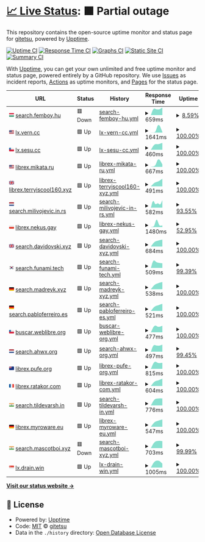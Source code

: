 # [📈 Live Status](https://gitetsu.github.io/librex-instances-upptime): <!--live status--> **🟧 Partial outage**

This repository contains the open-source uptime monitor and status page for [gitetsu](https://gitetsu.github.io/librex-instances-upptime), powered by [Upptime](https://github.com/upptime/upptime).

[![Uptime CI](https://github.com/gitetsu/librex-instances-upptime/workflows/Uptime%20CI/badge.svg)](https://github.com/gitetsu/librex-instances-upptime/actions?query=workflow%3A%22Uptime+CI%22)
[![Response Time CI](https://github.com/gitetsu/librex-instances-upptime/workflows/Response%20Time%20CI/badge.svg)](https://github.com/gitetsu/librex-instances-upptime/actions?query=workflow%3A%22Response+Time+CI%22)
[![Graphs CI](https://github.com/gitetsu/librex-instances-upptime/workflows/Graphs%20CI/badge.svg)](https://github.com/gitetsu/librex-instances-upptime/actions?query=workflow%3A%22Graphs+CI%22)
[![Static Site CI](https://github.com/gitetsu/librex-instances-upptime/workflows/Static%20Site%20CI/badge.svg)](https://github.com/gitetsu/librex-instances-upptime/actions?query=workflow%3A%22Static+Site+CI%22)
[![Summary CI](https://github.com/gitetsu/librex-instances-upptime/workflows/Summary%20CI/badge.svg)](https://github.com/gitetsu/librex-instances-upptime/actions?query=workflow%3A%22Summary+CI%22)

With [Upptime](https://upptime.js.org), you can get your own unlimited and free uptime monitor and status page, powered entirely by a GitHub repository. We use [Issues](https://github.com/gitetsu/librex-instances-upptime/issues) as incident reports, [Actions](https://github.com/gitetsu/librex-instances-upptime/actions) as uptime monitors, and [Pages](https://gitetsu.github.io/librex-instances-upptime) for the status page.

<!--start: status pages-->
<!-- This summary is generated by Upptime (https://github.com/upptime/upptime) -->
<!-- Do not edit this manually, your changes will be overwritten -->
<!-- prettier-ignore -->
| URL | Status | History | Response Time | Uptime |
| --- | ------ | ------- | ------------- | ------ |
| <img alt="" src="https://raw.githubusercontent.com/kreativekorp/vexillo/master/artwork/vexillo/pvb160/hu.png" height="13"> [search.femboy.hu](https://search.femboy.hu/) | 🟥 Down | [search-femboy-hu.yml](https://github.com/gitetsu/librex-instances-upptime/commits/HEAD/history/search-femboy-hu.yml) | <details><summary><img alt="Response time graph" src="./graphs/search-femboy-hu/response-time-week.png" height="20"> 659ms</summary><br><a href="https://gitetsu.github.io/librex-instances-upptime/history/search-femboy-hu"><img alt="Response time 659" src="https://img.shields.io/endpoint?url=https%3A%2F%2Fraw.githubusercontent.com%2Fgitetsu%2Flibrex-instances-upptime%2FHEAD%2Fapi%2Fsearch-femboy-hu%2Fresponse-time.json"></a><br><a href="https://gitetsu.github.io/librex-instances-upptime/history/search-femboy-hu"><img alt="24-hour response time 784" src="https://img.shields.io/endpoint?url=https%3A%2F%2Fraw.githubusercontent.com%2Fgitetsu%2Flibrex-instances-upptime%2FHEAD%2Fapi%2Fsearch-femboy-hu%2Fresponse-time-day.json"></a><br><a href="https://gitetsu.github.io/librex-instances-upptime/history/search-femboy-hu"><img alt="7-day response time 659" src="https://img.shields.io/endpoint?url=https%3A%2F%2Fraw.githubusercontent.com%2Fgitetsu%2Flibrex-instances-upptime%2FHEAD%2Fapi%2Fsearch-femboy-hu%2Fresponse-time-week.json"></a><br><a href="https://gitetsu.github.io/librex-instances-upptime/history/search-femboy-hu"><img alt="30-day response time 659" src="https://img.shields.io/endpoint?url=https%3A%2F%2Fraw.githubusercontent.com%2Fgitetsu%2Flibrex-instances-upptime%2FHEAD%2Fapi%2Fsearch-femboy-hu%2Fresponse-time-month.json"></a><br><a href="https://gitetsu.github.io/librex-instances-upptime/history/search-femboy-hu"><img alt="1-year response time 659" src="https://img.shields.io/endpoint?url=https%3A%2F%2Fraw.githubusercontent.com%2Fgitetsu%2Flibrex-instances-upptime%2FHEAD%2Fapi%2Fsearch-femboy-hu%2Fresponse-time-year.json"></a></details> | <details><summary><a href="https://gitetsu.github.io/librex-instances-upptime/history/search-femboy-hu">8.59%</a></summary><a href="https://gitetsu.github.io/librex-instances-upptime/history/search-femboy-hu"><img alt="All-time uptime 8.59%" src="https://img.shields.io/endpoint?url=https%3A%2F%2Fraw.githubusercontent.com%2Fgitetsu%2Flibrex-instances-upptime%2FHEAD%2Fapi%2Fsearch-femboy-hu%2Fuptime.json"></a><br><a href="https://gitetsu.github.io/librex-instances-upptime/history/search-femboy-hu"><img alt="24-hour uptime 0.00%" src="https://img.shields.io/endpoint?url=https%3A%2F%2Fraw.githubusercontent.com%2Fgitetsu%2Flibrex-instances-upptime%2FHEAD%2Fapi%2Fsearch-femboy-hu%2Fuptime-day.json"></a><br><a href="https://gitetsu.github.io/librex-instances-upptime/history/search-femboy-hu"><img alt="7-day uptime 8.59%" src="https://img.shields.io/endpoint?url=https%3A%2F%2Fraw.githubusercontent.com%2Fgitetsu%2Flibrex-instances-upptime%2FHEAD%2Fapi%2Fsearch-femboy-hu%2Fuptime-week.json"></a><br><a href="https://gitetsu.github.io/librex-instances-upptime/history/search-femboy-hu"><img alt="30-day uptime 8.59%" src="https://img.shields.io/endpoint?url=https%3A%2F%2Fraw.githubusercontent.com%2Fgitetsu%2Flibrex-instances-upptime%2FHEAD%2Fapi%2Fsearch-femboy-hu%2Fuptime-month.json"></a><br><a href="https://gitetsu.github.io/librex-instances-upptime/history/search-femboy-hu"><img alt="1-year uptime 8.59%" src="https://img.shields.io/endpoint?url=https%3A%2F%2Fraw.githubusercontent.com%2Fgitetsu%2Flibrex-instances-upptime%2FHEAD%2Fapi%2Fsearch-femboy-hu%2Fuptime-year.json"></a></details>
| <img alt="" src="https://raw.githubusercontent.com/kreativekorp/vexillo/master/artwork/vexillo/pvb160/us.png" height="13"> [lx.vern.cc](https://lx.vern.cc/) | 🟩 Up | [lx-vern-cc.yml](https://github.com/gitetsu/librex-instances-upptime/commits/HEAD/history/lx-vern-cc.yml) | <details><summary><img alt="Response time graph" src="./graphs/lx-vern-cc/response-time-week.png" height="20"> 1641ms</summary><br><a href="https://gitetsu.github.io/librex-instances-upptime/history/lx-vern-cc"><img alt="Response time 1641" src="https://img.shields.io/endpoint?url=https%3A%2F%2Fraw.githubusercontent.com%2Fgitetsu%2Flibrex-instances-upptime%2FHEAD%2Fapi%2Flx-vern-cc%2Fresponse-time.json"></a><br><a href="https://gitetsu.github.io/librex-instances-upptime/history/lx-vern-cc"><img alt="24-hour response time 380" src="https://img.shields.io/endpoint?url=https%3A%2F%2Fraw.githubusercontent.com%2Fgitetsu%2Flibrex-instances-upptime%2FHEAD%2Fapi%2Flx-vern-cc%2Fresponse-time-day.json"></a><br><a href="https://gitetsu.github.io/librex-instances-upptime/history/lx-vern-cc"><img alt="7-day response time 1641" src="https://img.shields.io/endpoint?url=https%3A%2F%2Fraw.githubusercontent.com%2Fgitetsu%2Flibrex-instances-upptime%2FHEAD%2Fapi%2Flx-vern-cc%2Fresponse-time-week.json"></a><br><a href="https://gitetsu.github.io/librex-instances-upptime/history/lx-vern-cc"><img alt="30-day response time 1641" src="https://img.shields.io/endpoint?url=https%3A%2F%2Fraw.githubusercontent.com%2Fgitetsu%2Flibrex-instances-upptime%2FHEAD%2Fapi%2Flx-vern-cc%2Fresponse-time-month.json"></a><br><a href="https://gitetsu.github.io/librex-instances-upptime/history/lx-vern-cc"><img alt="1-year response time 1641" src="https://img.shields.io/endpoint?url=https%3A%2F%2Fraw.githubusercontent.com%2Fgitetsu%2Flibrex-instances-upptime%2FHEAD%2Fapi%2Flx-vern-cc%2Fresponse-time-year.json"></a></details> | <details><summary><a href="https://gitetsu.github.io/librex-instances-upptime/history/lx-vern-cc">100.00%</a></summary><a href="https://gitetsu.github.io/librex-instances-upptime/history/lx-vern-cc"><img alt="All-time uptime 100.00%" src="https://img.shields.io/endpoint?url=https%3A%2F%2Fraw.githubusercontent.com%2Fgitetsu%2Flibrex-instances-upptime%2FHEAD%2Fapi%2Flx-vern-cc%2Fuptime.json"></a><br><a href="https://gitetsu.github.io/librex-instances-upptime/history/lx-vern-cc"><img alt="24-hour uptime 100.00%" src="https://img.shields.io/endpoint?url=https%3A%2F%2Fraw.githubusercontent.com%2Fgitetsu%2Flibrex-instances-upptime%2FHEAD%2Fapi%2Flx-vern-cc%2Fuptime-day.json"></a><br><a href="https://gitetsu.github.io/librex-instances-upptime/history/lx-vern-cc"><img alt="7-day uptime 100.00%" src="https://img.shields.io/endpoint?url=https%3A%2F%2Fraw.githubusercontent.com%2Fgitetsu%2Flibrex-instances-upptime%2FHEAD%2Fapi%2Flx-vern-cc%2Fuptime-week.json"></a><br><a href="https://gitetsu.github.io/librex-instances-upptime/history/lx-vern-cc"><img alt="30-day uptime 100.00%" src="https://img.shields.io/endpoint?url=https%3A%2F%2Fraw.githubusercontent.com%2Fgitetsu%2Flibrex-instances-upptime%2FHEAD%2Fapi%2Flx-vern-cc%2Fuptime-month.json"></a><br><a href="https://gitetsu.github.io/librex-instances-upptime/history/lx-vern-cc"><img alt="1-year uptime 100.00%" src="https://img.shields.io/endpoint?url=https%3A%2F%2Fraw.githubusercontent.com%2Fgitetsu%2Flibrex-instances-upptime%2FHEAD%2Fapi%2Flx-vern-cc%2Fuptime-year.json"></a></details>
| <img alt="" src="https://raw.githubusercontent.com/kreativekorp/vexillo/master/artwork/vexillo/pvb160/cl.png" height="13"> [lx.sesu.cc](https://lx.sesu.cc/) | 🟩 Up | [lx-sesu-cc.yml](https://github.com/gitetsu/librex-instances-upptime/commits/HEAD/history/lx-sesu-cc.yml) | <details><summary><img alt="Response time graph" src="./graphs/lx-sesu-cc/response-time-week.png" height="20"> 460ms</summary><br><a href="https://gitetsu.github.io/librex-instances-upptime/history/lx-sesu-cc"><img alt="Response time 460" src="https://img.shields.io/endpoint?url=https%3A%2F%2Fraw.githubusercontent.com%2Fgitetsu%2Flibrex-instances-upptime%2FHEAD%2Fapi%2Flx-sesu-cc%2Fresponse-time.json"></a><br><a href="https://gitetsu.github.io/librex-instances-upptime/history/lx-sesu-cc"><img alt="24-hour response time 533" src="https://img.shields.io/endpoint?url=https%3A%2F%2Fraw.githubusercontent.com%2Fgitetsu%2Flibrex-instances-upptime%2FHEAD%2Fapi%2Flx-sesu-cc%2Fresponse-time-day.json"></a><br><a href="https://gitetsu.github.io/librex-instances-upptime/history/lx-sesu-cc"><img alt="7-day response time 460" src="https://img.shields.io/endpoint?url=https%3A%2F%2Fraw.githubusercontent.com%2Fgitetsu%2Flibrex-instances-upptime%2FHEAD%2Fapi%2Flx-sesu-cc%2Fresponse-time-week.json"></a><br><a href="https://gitetsu.github.io/librex-instances-upptime/history/lx-sesu-cc"><img alt="30-day response time 460" src="https://img.shields.io/endpoint?url=https%3A%2F%2Fraw.githubusercontent.com%2Fgitetsu%2Flibrex-instances-upptime%2FHEAD%2Fapi%2Flx-sesu-cc%2Fresponse-time-month.json"></a><br><a href="https://gitetsu.github.io/librex-instances-upptime/history/lx-sesu-cc"><img alt="1-year response time 460" src="https://img.shields.io/endpoint?url=https%3A%2F%2Fraw.githubusercontent.com%2Fgitetsu%2Flibrex-instances-upptime%2FHEAD%2Fapi%2Flx-sesu-cc%2Fresponse-time-year.json"></a></details> | <details><summary><a href="https://gitetsu.github.io/librex-instances-upptime/history/lx-sesu-cc">100.00%</a></summary><a href="https://gitetsu.github.io/librex-instances-upptime/history/lx-sesu-cc"><img alt="All-time uptime 100.00%" src="https://img.shields.io/endpoint?url=https%3A%2F%2Fraw.githubusercontent.com%2Fgitetsu%2Flibrex-instances-upptime%2FHEAD%2Fapi%2Flx-sesu-cc%2Fuptime.json"></a><br><a href="https://gitetsu.github.io/librex-instances-upptime/history/lx-sesu-cc"><img alt="24-hour uptime 100.00%" src="https://img.shields.io/endpoint?url=https%3A%2F%2Fraw.githubusercontent.com%2Fgitetsu%2Flibrex-instances-upptime%2FHEAD%2Fapi%2Flx-sesu-cc%2Fuptime-day.json"></a><br><a href="https://gitetsu.github.io/librex-instances-upptime/history/lx-sesu-cc"><img alt="7-day uptime 100.00%" src="https://img.shields.io/endpoint?url=https%3A%2F%2Fraw.githubusercontent.com%2Fgitetsu%2Flibrex-instances-upptime%2FHEAD%2Fapi%2Flx-sesu-cc%2Fuptime-week.json"></a><br><a href="https://gitetsu.github.io/librex-instances-upptime/history/lx-sesu-cc"><img alt="30-day uptime 100.00%" src="https://img.shields.io/endpoint?url=https%3A%2F%2Fraw.githubusercontent.com%2Fgitetsu%2Flibrex-instances-upptime%2FHEAD%2Fapi%2Flx-sesu-cc%2Fuptime-month.json"></a><br><a href="https://gitetsu.github.io/librex-instances-upptime/history/lx-sesu-cc"><img alt="1-year uptime 100.00%" src="https://img.shields.io/endpoint?url=https%3A%2F%2Fraw.githubusercontent.com%2Fgitetsu%2Flibrex-instances-upptime%2FHEAD%2Fapi%2Flx-sesu-cc%2Fuptime-year.json"></a></details>
| <img alt="" src="https://raw.githubusercontent.com/kreativekorp/vexillo/master/artwork/vexillo/pvb160/us.png" height="13"> [librex.mikata.ru](https://librex.mikata.ru/) | 🟩 Up | [librex-mikata-ru.yml](https://github.com/gitetsu/librex-instances-upptime/commits/HEAD/history/librex-mikata-ru.yml) | <details><summary><img alt="Response time graph" src="./graphs/librex-mikata-ru/response-time-week.png" height="20"> 667ms</summary><br><a href="https://gitetsu.github.io/librex-instances-upptime/history/librex-mikata-ru"><img alt="Response time 667" src="https://img.shields.io/endpoint?url=https%3A%2F%2Fraw.githubusercontent.com%2Fgitetsu%2Flibrex-instances-upptime%2FHEAD%2Fapi%2Flibrex-mikata-ru%2Fresponse-time.json"></a><br><a href="https://gitetsu.github.io/librex-instances-upptime/history/librex-mikata-ru"><img alt="24-hour response time 456" src="https://img.shields.io/endpoint?url=https%3A%2F%2Fraw.githubusercontent.com%2Fgitetsu%2Flibrex-instances-upptime%2FHEAD%2Fapi%2Flibrex-mikata-ru%2Fresponse-time-day.json"></a><br><a href="https://gitetsu.github.io/librex-instances-upptime/history/librex-mikata-ru"><img alt="7-day response time 667" src="https://img.shields.io/endpoint?url=https%3A%2F%2Fraw.githubusercontent.com%2Fgitetsu%2Flibrex-instances-upptime%2FHEAD%2Fapi%2Flibrex-mikata-ru%2Fresponse-time-week.json"></a><br><a href="https://gitetsu.github.io/librex-instances-upptime/history/librex-mikata-ru"><img alt="30-day response time 667" src="https://img.shields.io/endpoint?url=https%3A%2F%2Fraw.githubusercontent.com%2Fgitetsu%2Flibrex-instances-upptime%2FHEAD%2Fapi%2Flibrex-mikata-ru%2Fresponse-time-month.json"></a><br><a href="https://gitetsu.github.io/librex-instances-upptime/history/librex-mikata-ru"><img alt="1-year response time 667" src="https://img.shields.io/endpoint?url=https%3A%2F%2Fraw.githubusercontent.com%2Fgitetsu%2Flibrex-instances-upptime%2FHEAD%2Fapi%2Flibrex-mikata-ru%2Fresponse-time-year.json"></a></details> | <details><summary><a href="https://gitetsu.github.io/librex-instances-upptime/history/librex-mikata-ru">100.00%</a></summary><a href="https://gitetsu.github.io/librex-instances-upptime/history/librex-mikata-ru"><img alt="All-time uptime 100.00%" src="https://img.shields.io/endpoint?url=https%3A%2F%2Fraw.githubusercontent.com%2Fgitetsu%2Flibrex-instances-upptime%2FHEAD%2Fapi%2Flibrex-mikata-ru%2Fuptime.json"></a><br><a href="https://gitetsu.github.io/librex-instances-upptime/history/librex-mikata-ru"><img alt="24-hour uptime 100.00%" src="https://img.shields.io/endpoint?url=https%3A%2F%2Fraw.githubusercontent.com%2Fgitetsu%2Flibrex-instances-upptime%2FHEAD%2Fapi%2Flibrex-mikata-ru%2Fuptime-day.json"></a><br><a href="https://gitetsu.github.io/librex-instances-upptime/history/librex-mikata-ru"><img alt="7-day uptime 100.00%" src="https://img.shields.io/endpoint?url=https%3A%2F%2Fraw.githubusercontent.com%2Fgitetsu%2Flibrex-instances-upptime%2FHEAD%2Fapi%2Flibrex-mikata-ru%2Fuptime-week.json"></a><br><a href="https://gitetsu.github.io/librex-instances-upptime/history/librex-mikata-ru"><img alt="30-day uptime 100.00%" src="https://img.shields.io/endpoint?url=https%3A%2F%2Fraw.githubusercontent.com%2Fgitetsu%2Flibrex-instances-upptime%2FHEAD%2Fapi%2Flibrex-mikata-ru%2Fuptime-month.json"></a><br><a href="https://gitetsu.github.io/librex-instances-upptime/history/librex-mikata-ru"><img alt="1-year uptime 100.00%" src="https://img.shields.io/endpoint?url=https%3A%2F%2Fraw.githubusercontent.com%2Fgitetsu%2Flibrex-instances-upptime%2FHEAD%2Fapi%2Flibrex-mikata-ru%2Fuptime-year.json"></a></details>
| <img alt="" src="https://raw.githubusercontent.com/kreativekorp/vexillo/master/artwork/vexillo/pvb160/uk.png" height="13"> [librex.terryiscool160.xyz](https://librex.terryiscool160.xyz/) | 🟩 Up | [librex-terryiscool160-xyz.yml](https://github.com/gitetsu/librex-instances-upptime/commits/HEAD/history/librex-terryiscool160-xyz.yml) | <details><summary><img alt="Response time graph" src="./graphs/librex-terryiscool160-xyz/response-time-week.png" height="20"> 491ms</summary><br><a href="https://gitetsu.github.io/librex-instances-upptime/history/librex-terryiscool160-xyz"><img alt="Response time 491" src="https://img.shields.io/endpoint?url=https%3A%2F%2Fraw.githubusercontent.com%2Fgitetsu%2Flibrex-instances-upptime%2FHEAD%2Fapi%2Flibrex-terryiscool160-xyz%2Fresponse-time.json"></a><br><a href="https://gitetsu.github.io/librex-instances-upptime/history/librex-terryiscool160-xyz"><img alt="24-hour response time 692" src="https://img.shields.io/endpoint?url=https%3A%2F%2Fraw.githubusercontent.com%2Fgitetsu%2Flibrex-instances-upptime%2FHEAD%2Fapi%2Flibrex-terryiscool160-xyz%2Fresponse-time-day.json"></a><br><a href="https://gitetsu.github.io/librex-instances-upptime/history/librex-terryiscool160-xyz"><img alt="7-day response time 491" src="https://img.shields.io/endpoint?url=https%3A%2F%2Fraw.githubusercontent.com%2Fgitetsu%2Flibrex-instances-upptime%2FHEAD%2Fapi%2Flibrex-terryiscool160-xyz%2Fresponse-time-week.json"></a><br><a href="https://gitetsu.github.io/librex-instances-upptime/history/librex-terryiscool160-xyz"><img alt="30-day response time 491" src="https://img.shields.io/endpoint?url=https%3A%2F%2Fraw.githubusercontent.com%2Fgitetsu%2Flibrex-instances-upptime%2FHEAD%2Fapi%2Flibrex-terryiscool160-xyz%2Fresponse-time-month.json"></a><br><a href="https://gitetsu.github.io/librex-instances-upptime/history/librex-terryiscool160-xyz"><img alt="1-year response time 491" src="https://img.shields.io/endpoint?url=https%3A%2F%2Fraw.githubusercontent.com%2Fgitetsu%2Flibrex-instances-upptime%2FHEAD%2Fapi%2Flibrex-terryiscool160-xyz%2Fresponse-time-year.json"></a></details> | <details><summary><a href="https://gitetsu.github.io/librex-instances-upptime/history/librex-terryiscool160-xyz">100.00%</a></summary><a href="https://gitetsu.github.io/librex-instances-upptime/history/librex-terryiscool160-xyz"><img alt="All-time uptime 100.00%" src="https://img.shields.io/endpoint?url=https%3A%2F%2Fraw.githubusercontent.com%2Fgitetsu%2Flibrex-instances-upptime%2FHEAD%2Fapi%2Flibrex-terryiscool160-xyz%2Fuptime.json"></a><br><a href="https://gitetsu.github.io/librex-instances-upptime/history/librex-terryiscool160-xyz"><img alt="24-hour uptime 100.00%" src="https://img.shields.io/endpoint?url=https%3A%2F%2Fraw.githubusercontent.com%2Fgitetsu%2Flibrex-instances-upptime%2FHEAD%2Fapi%2Flibrex-terryiscool160-xyz%2Fuptime-day.json"></a><br><a href="https://gitetsu.github.io/librex-instances-upptime/history/librex-terryiscool160-xyz"><img alt="7-day uptime 100.00%" src="https://img.shields.io/endpoint?url=https%3A%2F%2Fraw.githubusercontent.com%2Fgitetsu%2Flibrex-instances-upptime%2FHEAD%2Fapi%2Flibrex-terryiscool160-xyz%2Fuptime-week.json"></a><br><a href="https://gitetsu.github.io/librex-instances-upptime/history/librex-terryiscool160-xyz"><img alt="30-day uptime 100.00%" src="https://img.shields.io/endpoint?url=https%3A%2F%2Fraw.githubusercontent.com%2Fgitetsu%2Flibrex-instances-upptime%2FHEAD%2Fapi%2Flibrex-terryiscool160-xyz%2Fuptime-month.json"></a><br><a href="https://gitetsu.github.io/librex-instances-upptime/history/librex-terryiscool160-xyz"><img alt="1-year uptime 100.00%" src="https://img.shields.io/endpoint?url=https%3A%2F%2Fraw.githubusercontent.com%2Fgitetsu%2Flibrex-instances-upptime%2FHEAD%2Fapi%2Flibrex-terryiscool160-xyz%2Fuptime-year.json"></a></details>
| <img alt="" src="https://raw.githubusercontent.com/kreativekorp/vexillo/master/artwork/vexillo/pvb160/nl.png" height="13"> [search.milivojevic.in.rs](https://search.milivojevic.in.rs/) | 🟩 Up | [search-milivojevic-in-rs.yml](https://github.com/gitetsu/librex-instances-upptime/commits/HEAD/history/search-milivojevic-in-rs.yml) | <details><summary><img alt="Response time graph" src="./graphs/search-milivojevic-in-rs/response-time-week.png" height="20"> 582ms</summary><br><a href="https://gitetsu.github.io/librex-instances-upptime/history/search-milivojevic-in-rs"><img alt="Response time 582" src="https://img.shields.io/endpoint?url=https%3A%2F%2Fraw.githubusercontent.com%2Fgitetsu%2Flibrex-instances-upptime%2FHEAD%2Fapi%2Fsearch-milivojevic-in-rs%2Fresponse-time.json"></a><br><a href="https://gitetsu.github.io/librex-instances-upptime/history/search-milivojevic-in-rs"><img alt="24-hour response time 578" src="https://img.shields.io/endpoint?url=https%3A%2F%2Fraw.githubusercontent.com%2Fgitetsu%2Flibrex-instances-upptime%2FHEAD%2Fapi%2Fsearch-milivojevic-in-rs%2Fresponse-time-day.json"></a><br><a href="https://gitetsu.github.io/librex-instances-upptime/history/search-milivojevic-in-rs"><img alt="7-day response time 582" src="https://img.shields.io/endpoint?url=https%3A%2F%2Fraw.githubusercontent.com%2Fgitetsu%2Flibrex-instances-upptime%2FHEAD%2Fapi%2Fsearch-milivojevic-in-rs%2Fresponse-time-week.json"></a><br><a href="https://gitetsu.github.io/librex-instances-upptime/history/search-milivojevic-in-rs"><img alt="30-day response time 582" src="https://img.shields.io/endpoint?url=https%3A%2F%2Fraw.githubusercontent.com%2Fgitetsu%2Flibrex-instances-upptime%2FHEAD%2Fapi%2Fsearch-milivojevic-in-rs%2Fresponse-time-month.json"></a><br><a href="https://gitetsu.github.io/librex-instances-upptime/history/search-milivojevic-in-rs"><img alt="1-year response time 582" src="https://img.shields.io/endpoint?url=https%3A%2F%2Fraw.githubusercontent.com%2Fgitetsu%2Flibrex-instances-upptime%2FHEAD%2Fapi%2Fsearch-milivojevic-in-rs%2Fresponse-time-year.json"></a></details> | <details><summary><a href="https://gitetsu.github.io/librex-instances-upptime/history/search-milivojevic-in-rs">93.55%</a></summary><a href="https://gitetsu.github.io/librex-instances-upptime/history/search-milivojevic-in-rs"><img alt="All-time uptime 93.55%" src="https://img.shields.io/endpoint?url=https%3A%2F%2Fraw.githubusercontent.com%2Fgitetsu%2Flibrex-instances-upptime%2FHEAD%2Fapi%2Fsearch-milivojevic-in-rs%2Fuptime.json"></a><br><a href="https://gitetsu.github.io/librex-instances-upptime/history/search-milivojevic-in-rs"><img alt="24-hour uptime 86.84%" src="https://img.shields.io/endpoint?url=https%3A%2F%2Fraw.githubusercontent.com%2Fgitetsu%2Flibrex-instances-upptime%2FHEAD%2Fapi%2Fsearch-milivojevic-in-rs%2Fuptime-day.json"></a><br><a href="https://gitetsu.github.io/librex-instances-upptime/history/search-milivojevic-in-rs"><img alt="7-day uptime 93.55%" src="https://img.shields.io/endpoint?url=https%3A%2F%2Fraw.githubusercontent.com%2Fgitetsu%2Flibrex-instances-upptime%2FHEAD%2Fapi%2Fsearch-milivojevic-in-rs%2Fuptime-week.json"></a><br><a href="https://gitetsu.github.io/librex-instances-upptime/history/search-milivojevic-in-rs"><img alt="30-day uptime 93.55%" src="https://img.shields.io/endpoint?url=https%3A%2F%2Fraw.githubusercontent.com%2Fgitetsu%2Flibrex-instances-upptime%2FHEAD%2Fapi%2Fsearch-milivojevic-in-rs%2Fuptime-month.json"></a><br><a href="https://gitetsu.github.io/librex-instances-upptime/history/search-milivojevic-in-rs"><img alt="1-year uptime 93.55%" src="https://img.shields.io/endpoint?url=https%3A%2F%2Fraw.githubusercontent.com%2Fgitetsu%2Flibrex-instances-upptime%2FHEAD%2Fapi%2Fsearch-milivojevic-in-rs%2Fuptime-year.json"></a></details>
| <img alt="" src="https://raw.githubusercontent.com/kreativekorp/vexillo/master/artwork/vexillo/pvb160/pl.png" height="13"> [librex.nekus.gay](https://librex.nekus.gay/) | 🟩 Up | [librex-nekus-gay.yml](https://github.com/gitetsu/librex-instances-upptime/commits/HEAD/history/librex-nekus-gay.yml) | <details><summary><img alt="Response time graph" src="./graphs/librex-nekus-gay/response-time-week.png" height="20"> 1480ms</summary><br><a href="https://gitetsu.github.io/librex-instances-upptime/history/librex-nekus-gay"><img alt="Response time 1480" src="https://img.shields.io/endpoint?url=https%3A%2F%2Fraw.githubusercontent.com%2Fgitetsu%2Flibrex-instances-upptime%2FHEAD%2Fapi%2Flibrex-nekus-gay%2Fresponse-time.json"></a><br><a href="https://gitetsu.github.io/librex-instances-upptime/history/librex-nekus-gay"><img alt="24-hour response time 821" src="https://img.shields.io/endpoint?url=https%3A%2F%2Fraw.githubusercontent.com%2Fgitetsu%2Flibrex-instances-upptime%2FHEAD%2Fapi%2Flibrex-nekus-gay%2Fresponse-time-day.json"></a><br><a href="https://gitetsu.github.io/librex-instances-upptime/history/librex-nekus-gay"><img alt="7-day response time 1480" src="https://img.shields.io/endpoint?url=https%3A%2F%2Fraw.githubusercontent.com%2Fgitetsu%2Flibrex-instances-upptime%2FHEAD%2Fapi%2Flibrex-nekus-gay%2Fresponse-time-week.json"></a><br><a href="https://gitetsu.github.io/librex-instances-upptime/history/librex-nekus-gay"><img alt="30-day response time 1480" src="https://img.shields.io/endpoint?url=https%3A%2F%2Fraw.githubusercontent.com%2Fgitetsu%2Flibrex-instances-upptime%2FHEAD%2Fapi%2Flibrex-nekus-gay%2Fresponse-time-month.json"></a><br><a href="https://gitetsu.github.io/librex-instances-upptime/history/librex-nekus-gay"><img alt="1-year response time 1480" src="https://img.shields.io/endpoint?url=https%3A%2F%2Fraw.githubusercontent.com%2Fgitetsu%2Flibrex-instances-upptime%2FHEAD%2Fapi%2Flibrex-nekus-gay%2Fresponse-time-year.json"></a></details> | <details><summary><a href="https://gitetsu.github.io/librex-instances-upptime/history/librex-nekus-gay">52.95%</a></summary><a href="https://gitetsu.github.io/librex-instances-upptime/history/librex-nekus-gay"><img alt="All-time uptime 52.95%" src="https://img.shields.io/endpoint?url=https%3A%2F%2Fraw.githubusercontent.com%2Fgitetsu%2Flibrex-instances-upptime%2FHEAD%2Fapi%2Flibrex-nekus-gay%2Fuptime.json"></a><br><a href="https://gitetsu.github.io/librex-instances-upptime/history/librex-nekus-gay"><img alt="24-hour uptime 100.00%" src="https://img.shields.io/endpoint?url=https%3A%2F%2Fraw.githubusercontent.com%2Fgitetsu%2Flibrex-instances-upptime%2FHEAD%2Fapi%2Flibrex-nekus-gay%2Fuptime-day.json"></a><br><a href="https://gitetsu.github.io/librex-instances-upptime/history/librex-nekus-gay"><img alt="7-day uptime 52.95%" src="https://img.shields.io/endpoint?url=https%3A%2F%2Fraw.githubusercontent.com%2Fgitetsu%2Flibrex-instances-upptime%2FHEAD%2Fapi%2Flibrex-nekus-gay%2Fuptime-week.json"></a><br><a href="https://gitetsu.github.io/librex-instances-upptime/history/librex-nekus-gay"><img alt="30-day uptime 52.95%" src="https://img.shields.io/endpoint?url=https%3A%2F%2Fraw.githubusercontent.com%2Fgitetsu%2Flibrex-instances-upptime%2FHEAD%2Fapi%2Flibrex-nekus-gay%2Fuptime-month.json"></a><br><a href="https://gitetsu.github.io/librex-instances-upptime/history/librex-nekus-gay"><img alt="1-year uptime 52.95%" src="https://img.shields.io/endpoint?url=https%3A%2F%2Fraw.githubusercontent.com%2Fgitetsu%2Flibrex-instances-upptime%2FHEAD%2Fapi%2Flibrex-nekus-gay%2Fuptime-year.json"></a></details>
| <img alt="" src="https://raw.githubusercontent.com/kreativekorp/vexillo/master/artwork/vexillo/pvb160/uk.png" height="13"> [search.davidovski.xyz](https://search.davidovski.xyz/) | 🟩 Up | [search-davidovski-xyz.yml](https://github.com/gitetsu/librex-instances-upptime/commits/HEAD/history/search-davidovski-xyz.yml) | <details><summary><img alt="Response time graph" src="./graphs/search-davidovski-xyz/response-time-week.png" height="20"> 684ms</summary><br><a href="https://gitetsu.github.io/librex-instances-upptime/history/search-davidovski-xyz"><img alt="Response time 684" src="https://img.shields.io/endpoint?url=https%3A%2F%2Fraw.githubusercontent.com%2Fgitetsu%2Flibrex-instances-upptime%2FHEAD%2Fapi%2Fsearch-davidovski-xyz%2Fresponse-time.json"></a><br><a href="https://gitetsu.github.io/librex-instances-upptime/history/search-davidovski-xyz"><img alt="24-hour response time 812" src="https://img.shields.io/endpoint?url=https%3A%2F%2Fraw.githubusercontent.com%2Fgitetsu%2Flibrex-instances-upptime%2FHEAD%2Fapi%2Fsearch-davidovski-xyz%2Fresponse-time-day.json"></a><br><a href="https://gitetsu.github.io/librex-instances-upptime/history/search-davidovski-xyz"><img alt="7-day response time 684" src="https://img.shields.io/endpoint?url=https%3A%2F%2Fraw.githubusercontent.com%2Fgitetsu%2Flibrex-instances-upptime%2FHEAD%2Fapi%2Fsearch-davidovski-xyz%2Fresponse-time-week.json"></a><br><a href="https://gitetsu.github.io/librex-instances-upptime/history/search-davidovski-xyz"><img alt="30-day response time 684" src="https://img.shields.io/endpoint?url=https%3A%2F%2Fraw.githubusercontent.com%2Fgitetsu%2Flibrex-instances-upptime%2FHEAD%2Fapi%2Fsearch-davidovski-xyz%2Fresponse-time-month.json"></a><br><a href="https://gitetsu.github.io/librex-instances-upptime/history/search-davidovski-xyz"><img alt="1-year response time 684" src="https://img.shields.io/endpoint?url=https%3A%2F%2Fraw.githubusercontent.com%2Fgitetsu%2Flibrex-instances-upptime%2FHEAD%2Fapi%2Fsearch-davidovski-xyz%2Fresponse-time-year.json"></a></details> | <details><summary><a href="https://gitetsu.github.io/librex-instances-upptime/history/search-davidovski-xyz">100.00%</a></summary><a href="https://gitetsu.github.io/librex-instances-upptime/history/search-davidovski-xyz"><img alt="All-time uptime 100.00%" src="https://img.shields.io/endpoint?url=https%3A%2F%2Fraw.githubusercontent.com%2Fgitetsu%2Flibrex-instances-upptime%2FHEAD%2Fapi%2Fsearch-davidovski-xyz%2Fuptime.json"></a><br><a href="https://gitetsu.github.io/librex-instances-upptime/history/search-davidovski-xyz"><img alt="24-hour uptime 100.00%" src="https://img.shields.io/endpoint?url=https%3A%2F%2Fraw.githubusercontent.com%2Fgitetsu%2Flibrex-instances-upptime%2FHEAD%2Fapi%2Fsearch-davidovski-xyz%2Fuptime-day.json"></a><br><a href="https://gitetsu.github.io/librex-instances-upptime/history/search-davidovski-xyz"><img alt="7-day uptime 100.00%" src="https://img.shields.io/endpoint?url=https%3A%2F%2Fraw.githubusercontent.com%2Fgitetsu%2Flibrex-instances-upptime%2FHEAD%2Fapi%2Fsearch-davidovski-xyz%2Fuptime-week.json"></a><br><a href="https://gitetsu.github.io/librex-instances-upptime/history/search-davidovski-xyz"><img alt="30-day uptime 100.00%" src="https://img.shields.io/endpoint?url=https%3A%2F%2Fraw.githubusercontent.com%2Fgitetsu%2Flibrex-instances-upptime%2FHEAD%2Fapi%2Fsearch-davidovski-xyz%2Fuptime-month.json"></a><br><a href="https://gitetsu.github.io/librex-instances-upptime/history/search-davidovski-xyz"><img alt="1-year uptime 100.00%" src="https://img.shields.io/endpoint?url=https%3A%2F%2Fraw.githubusercontent.com%2Fgitetsu%2Flibrex-instances-upptime%2FHEAD%2Fapi%2Fsearch-davidovski-xyz%2Fuptime-year.json"></a></details>
| <img alt="" src="https://raw.githubusercontent.com/kreativekorp/vexillo/master/artwork/vexillo/pvb160/kr.png" height="13"> [search.funami.tech](https://search.funami.tech/) | 🟩 Up | [search-funami-tech.yml](https://github.com/gitetsu/librex-instances-upptime/commits/HEAD/history/search-funami-tech.yml) | <details><summary><img alt="Response time graph" src="./graphs/search-funami-tech/response-time-week.png" height="20"> 509ms</summary><br><a href="https://gitetsu.github.io/librex-instances-upptime/history/search-funami-tech"><img alt="Response time 509" src="https://img.shields.io/endpoint?url=https%3A%2F%2Fraw.githubusercontent.com%2Fgitetsu%2Flibrex-instances-upptime%2FHEAD%2Fapi%2Fsearch-funami-tech%2Fresponse-time.json"></a><br><a href="https://gitetsu.github.io/librex-instances-upptime/history/search-funami-tech"><img alt="24-hour response time 411" src="https://img.shields.io/endpoint?url=https%3A%2F%2Fraw.githubusercontent.com%2Fgitetsu%2Flibrex-instances-upptime%2FHEAD%2Fapi%2Fsearch-funami-tech%2Fresponse-time-day.json"></a><br><a href="https://gitetsu.github.io/librex-instances-upptime/history/search-funami-tech"><img alt="7-day response time 509" src="https://img.shields.io/endpoint?url=https%3A%2F%2Fraw.githubusercontent.com%2Fgitetsu%2Flibrex-instances-upptime%2FHEAD%2Fapi%2Fsearch-funami-tech%2Fresponse-time-week.json"></a><br><a href="https://gitetsu.github.io/librex-instances-upptime/history/search-funami-tech"><img alt="30-day response time 509" src="https://img.shields.io/endpoint?url=https%3A%2F%2Fraw.githubusercontent.com%2Fgitetsu%2Flibrex-instances-upptime%2FHEAD%2Fapi%2Fsearch-funami-tech%2Fresponse-time-month.json"></a><br><a href="https://gitetsu.github.io/librex-instances-upptime/history/search-funami-tech"><img alt="1-year response time 509" src="https://img.shields.io/endpoint?url=https%3A%2F%2Fraw.githubusercontent.com%2Fgitetsu%2Flibrex-instances-upptime%2FHEAD%2Fapi%2Fsearch-funami-tech%2Fresponse-time-year.json"></a></details> | <details><summary><a href="https://gitetsu.github.io/librex-instances-upptime/history/search-funami-tech">99.39%</a></summary><a href="https://gitetsu.github.io/librex-instances-upptime/history/search-funami-tech"><img alt="All-time uptime 99.39%" src="https://img.shields.io/endpoint?url=https%3A%2F%2Fraw.githubusercontent.com%2Fgitetsu%2Flibrex-instances-upptime%2FHEAD%2Fapi%2Fsearch-funami-tech%2Fuptime.json"></a><br><a href="https://gitetsu.github.io/librex-instances-upptime/history/search-funami-tech"><img alt="24-hour uptime 100.00%" src="https://img.shields.io/endpoint?url=https%3A%2F%2Fraw.githubusercontent.com%2Fgitetsu%2Flibrex-instances-upptime%2FHEAD%2Fapi%2Fsearch-funami-tech%2Fuptime-day.json"></a><br><a href="https://gitetsu.github.io/librex-instances-upptime/history/search-funami-tech"><img alt="7-day uptime 99.39%" src="https://img.shields.io/endpoint?url=https%3A%2F%2Fraw.githubusercontent.com%2Fgitetsu%2Flibrex-instances-upptime%2FHEAD%2Fapi%2Fsearch-funami-tech%2Fuptime-week.json"></a><br><a href="https://gitetsu.github.io/librex-instances-upptime/history/search-funami-tech"><img alt="30-day uptime 99.39%" src="https://img.shields.io/endpoint?url=https%3A%2F%2Fraw.githubusercontent.com%2Fgitetsu%2Flibrex-instances-upptime%2FHEAD%2Fapi%2Fsearch-funami-tech%2Fuptime-month.json"></a><br><a href="https://gitetsu.github.io/librex-instances-upptime/history/search-funami-tech"><img alt="1-year uptime 99.39%" src="https://img.shields.io/endpoint?url=https%3A%2F%2Fraw.githubusercontent.com%2Fgitetsu%2Flibrex-instances-upptime%2FHEAD%2Fapi%2Fsearch-funami-tech%2Fuptime-year.json"></a></details>
| <img alt="" src="https://raw.githubusercontent.com/kreativekorp/vexillo/master/artwork/vexillo/pvb160/de.png" height="13"> [search.madreyk.xyz](https://search.madreyk.xyz/) | 🟩 Up | [search-madreyk-xyz.yml](https://github.com/gitetsu/librex-instances-upptime/commits/HEAD/history/search-madreyk-xyz.yml) | <details><summary><img alt="Response time graph" src="./graphs/search-madreyk-xyz/response-time-week.png" height="20"> 538ms</summary><br><a href="https://gitetsu.github.io/librex-instances-upptime/history/search-madreyk-xyz"><img alt="Response time 538" src="https://img.shields.io/endpoint?url=https%3A%2F%2Fraw.githubusercontent.com%2Fgitetsu%2Flibrex-instances-upptime%2FHEAD%2Fapi%2Fsearch-madreyk-xyz%2Fresponse-time.json"></a><br><a href="https://gitetsu.github.io/librex-instances-upptime/history/search-madreyk-xyz"><img alt="24-hour response time 661" src="https://img.shields.io/endpoint?url=https%3A%2F%2Fraw.githubusercontent.com%2Fgitetsu%2Flibrex-instances-upptime%2FHEAD%2Fapi%2Fsearch-madreyk-xyz%2Fresponse-time-day.json"></a><br><a href="https://gitetsu.github.io/librex-instances-upptime/history/search-madreyk-xyz"><img alt="7-day response time 538" src="https://img.shields.io/endpoint?url=https%3A%2F%2Fraw.githubusercontent.com%2Fgitetsu%2Flibrex-instances-upptime%2FHEAD%2Fapi%2Fsearch-madreyk-xyz%2Fresponse-time-week.json"></a><br><a href="https://gitetsu.github.io/librex-instances-upptime/history/search-madreyk-xyz"><img alt="30-day response time 538" src="https://img.shields.io/endpoint?url=https%3A%2F%2Fraw.githubusercontent.com%2Fgitetsu%2Flibrex-instances-upptime%2FHEAD%2Fapi%2Fsearch-madreyk-xyz%2Fresponse-time-month.json"></a><br><a href="https://gitetsu.github.io/librex-instances-upptime/history/search-madreyk-xyz"><img alt="1-year response time 538" src="https://img.shields.io/endpoint?url=https%3A%2F%2Fraw.githubusercontent.com%2Fgitetsu%2Flibrex-instances-upptime%2FHEAD%2Fapi%2Fsearch-madreyk-xyz%2Fresponse-time-year.json"></a></details> | <details><summary><a href="https://gitetsu.github.io/librex-instances-upptime/history/search-madreyk-xyz">100.00%</a></summary><a href="https://gitetsu.github.io/librex-instances-upptime/history/search-madreyk-xyz"><img alt="All-time uptime 100.00%" src="https://img.shields.io/endpoint?url=https%3A%2F%2Fraw.githubusercontent.com%2Fgitetsu%2Flibrex-instances-upptime%2FHEAD%2Fapi%2Fsearch-madreyk-xyz%2Fuptime.json"></a><br><a href="https://gitetsu.github.io/librex-instances-upptime/history/search-madreyk-xyz"><img alt="24-hour uptime 100.00%" src="https://img.shields.io/endpoint?url=https%3A%2F%2Fraw.githubusercontent.com%2Fgitetsu%2Flibrex-instances-upptime%2FHEAD%2Fapi%2Fsearch-madreyk-xyz%2Fuptime-day.json"></a><br><a href="https://gitetsu.github.io/librex-instances-upptime/history/search-madreyk-xyz"><img alt="7-day uptime 100.00%" src="https://img.shields.io/endpoint?url=https%3A%2F%2Fraw.githubusercontent.com%2Fgitetsu%2Flibrex-instances-upptime%2FHEAD%2Fapi%2Fsearch-madreyk-xyz%2Fuptime-week.json"></a><br><a href="https://gitetsu.github.io/librex-instances-upptime/history/search-madreyk-xyz"><img alt="30-day uptime 100.00%" src="https://img.shields.io/endpoint?url=https%3A%2F%2Fraw.githubusercontent.com%2Fgitetsu%2Flibrex-instances-upptime%2FHEAD%2Fapi%2Fsearch-madreyk-xyz%2Fuptime-month.json"></a><br><a href="https://gitetsu.github.io/librex-instances-upptime/history/search-madreyk-xyz"><img alt="1-year uptime 100.00%" src="https://img.shields.io/endpoint?url=https%3A%2F%2Fraw.githubusercontent.com%2Fgitetsu%2Flibrex-instances-upptime%2FHEAD%2Fapi%2Fsearch-madreyk-xyz%2Fuptime-year.json"></a></details>
| <img alt="" src="https://raw.githubusercontent.com/kreativekorp/vexillo/master/artwork/vexillo/pvb160/de.png" height="13"> [search.pabloferreiro.es](https://search.pabloferreiro.es/) | 🟩 Up | [search-pabloferreiro-es.yml](https://github.com/gitetsu/librex-instances-upptime/commits/HEAD/history/search-pabloferreiro-es.yml) | <details><summary><img alt="Response time graph" src="./graphs/search-pabloferreiro-es/response-time-week.png" height="20"> 521ms</summary><br><a href="https://gitetsu.github.io/librex-instances-upptime/history/search-pabloferreiro-es"><img alt="Response time 521" src="https://img.shields.io/endpoint?url=https%3A%2F%2Fraw.githubusercontent.com%2Fgitetsu%2Flibrex-instances-upptime%2FHEAD%2Fapi%2Fsearch-pabloferreiro-es%2Fresponse-time.json"></a><br><a href="https://gitetsu.github.io/librex-instances-upptime/history/search-pabloferreiro-es"><img alt="24-hour response time 650" src="https://img.shields.io/endpoint?url=https%3A%2F%2Fraw.githubusercontent.com%2Fgitetsu%2Flibrex-instances-upptime%2FHEAD%2Fapi%2Fsearch-pabloferreiro-es%2Fresponse-time-day.json"></a><br><a href="https://gitetsu.github.io/librex-instances-upptime/history/search-pabloferreiro-es"><img alt="7-day response time 521" src="https://img.shields.io/endpoint?url=https%3A%2F%2Fraw.githubusercontent.com%2Fgitetsu%2Flibrex-instances-upptime%2FHEAD%2Fapi%2Fsearch-pabloferreiro-es%2Fresponse-time-week.json"></a><br><a href="https://gitetsu.github.io/librex-instances-upptime/history/search-pabloferreiro-es"><img alt="30-day response time 521" src="https://img.shields.io/endpoint?url=https%3A%2F%2Fraw.githubusercontent.com%2Fgitetsu%2Flibrex-instances-upptime%2FHEAD%2Fapi%2Fsearch-pabloferreiro-es%2Fresponse-time-month.json"></a><br><a href="https://gitetsu.github.io/librex-instances-upptime/history/search-pabloferreiro-es"><img alt="1-year response time 521" src="https://img.shields.io/endpoint?url=https%3A%2F%2Fraw.githubusercontent.com%2Fgitetsu%2Flibrex-instances-upptime%2FHEAD%2Fapi%2Fsearch-pabloferreiro-es%2Fresponse-time-year.json"></a></details> | <details><summary><a href="https://gitetsu.github.io/librex-instances-upptime/history/search-pabloferreiro-es">100.00%</a></summary><a href="https://gitetsu.github.io/librex-instances-upptime/history/search-pabloferreiro-es"><img alt="All-time uptime 100.00%" src="https://img.shields.io/endpoint?url=https%3A%2F%2Fraw.githubusercontent.com%2Fgitetsu%2Flibrex-instances-upptime%2FHEAD%2Fapi%2Fsearch-pabloferreiro-es%2Fuptime.json"></a><br><a href="https://gitetsu.github.io/librex-instances-upptime/history/search-pabloferreiro-es"><img alt="24-hour uptime 100.00%" src="https://img.shields.io/endpoint?url=https%3A%2F%2Fraw.githubusercontent.com%2Fgitetsu%2Flibrex-instances-upptime%2FHEAD%2Fapi%2Fsearch-pabloferreiro-es%2Fuptime-day.json"></a><br><a href="https://gitetsu.github.io/librex-instances-upptime/history/search-pabloferreiro-es"><img alt="7-day uptime 100.00%" src="https://img.shields.io/endpoint?url=https%3A%2F%2Fraw.githubusercontent.com%2Fgitetsu%2Flibrex-instances-upptime%2FHEAD%2Fapi%2Fsearch-pabloferreiro-es%2Fuptime-week.json"></a><br><a href="https://gitetsu.github.io/librex-instances-upptime/history/search-pabloferreiro-es"><img alt="30-day uptime 100.00%" src="https://img.shields.io/endpoint?url=https%3A%2F%2Fraw.githubusercontent.com%2Fgitetsu%2Flibrex-instances-upptime%2FHEAD%2Fapi%2Fsearch-pabloferreiro-es%2Fuptime-month.json"></a><br><a href="https://gitetsu.github.io/librex-instances-upptime/history/search-pabloferreiro-es"><img alt="1-year uptime 100.00%" src="https://img.shields.io/endpoint?url=https%3A%2F%2Fraw.githubusercontent.com%2Fgitetsu%2Flibrex-instances-upptime%2FHEAD%2Fapi%2Fsearch-pabloferreiro-es%2Fuptime-year.json"></a></details>
| <img alt="" src="https://raw.githubusercontent.com/kreativekorp/vexillo/master/artwork/vexillo/pvb160/cl.png" height="13"> [buscar.weblibre.org](https://buscar.weblibre.org/) | 🟩 Up | [buscar-weblibre-org.yml](https://github.com/gitetsu/librex-instances-upptime/commits/HEAD/history/buscar-weblibre-org.yml) | <details><summary><img alt="Response time graph" src="./graphs/buscar-weblibre-org/response-time-week.png" height="20"> 477ms</summary><br><a href="https://gitetsu.github.io/librex-instances-upptime/history/buscar-weblibre-org"><img alt="Response time 477" src="https://img.shields.io/endpoint?url=https%3A%2F%2Fraw.githubusercontent.com%2Fgitetsu%2Flibrex-instances-upptime%2FHEAD%2Fapi%2Fbuscar-weblibre-org%2Fresponse-time.json"></a><br><a href="https://gitetsu.github.io/librex-instances-upptime/history/buscar-weblibre-org"><img alt="24-hour response time 504" src="https://img.shields.io/endpoint?url=https%3A%2F%2Fraw.githubusercontent.com%2Fgitetsu%2Flibrex-instances-upptime%2FHEAD%2Fapi%2Fbuscar-weblibre-org%2Fresponse-time-day.json"></a><br><a href="https://gitetsu.github.io/librex-instances-upptime/history/buscar-weblibre-org"><img alt="7-day response time 477" src="https://img.shields.io/endpoint?url=https%3A%2F%2Fraw.githubusercontent.com%2Fgitetsu%2Flibrex-instances-upptime%2FHEAD%2Fapi%2Fbuscar-weblibre-org%2Fresponse-time-week.json"></a><br><a href="https://gitetsu.github.io/librex-instances-upptime/history/buscar-weblibre-org"><img alt="30-day response time 477" src="https://img.shields.io/endpoint?url=https%3A%2F%2Fraw.githubusercontent.com%2Fgitetsu%2Flibrex-instances-upptime%2FHEAD%2Fapi%2Fbuscar-weblibre-org%2Fresponse-time-month.json"></a><br><a href="https://gitetsu.github.io/librex-instances-upptime/history/buscar-weblibre-org"><img alt="1-year response time 477" src="https://img.shields.io/endpoint?url=https%3A%2F%2Fraw.githubusercontent.com%2Fgitetsu%2Flibrex-instances-upptime%2FHEAD%2Fapi%2Fbuscar-weblibre-org%2Fresponse-time-year.json"></a></details> | <details><summary><a href="https://gitetsu.github.io/librex-instances-upptime/history/buscar-weblibre-org">100.00%</a></summary><a href="https://gitetsu.github.io/librex-instances-upptime/history/buscar-weblibre-org"><img alt="All-time uptime 100.00%" src="https://img.shields.io/endpoint?url=https%3A%2F%2Fraw.githubusercontent.com%2Fgitetsu%2Flibrex-instances-upptime%2FHEAD%2Fapi%2Fbuscar-weblibre-org%2Fuptime.json"></a><br><a href="https://gitetsu.github.io/librex-instances-upptime/history/buscar-weblibre-org"><img alt="24-hour uptime 100.00%" src="https://img.shields.io/endpoint?url=https%3A%2F%2Fraw.githubusercontent.com%2Fgitetsu%2Flibrex-instances-upptime%2FHEAD%2Fapi%2Fbuscar-weblibre-org%2Fuptime-day.json"></a><br><a href="https://gitetsu.github.io/librex-instances-upptime/history/buscar-weblibre-org"><img alt="7-day uptime 100.00%" src="https://img.shields.io/endpoint?url=https%3A%2F%2Fraw.githubusercontent.com%2Fgitetsu%2Flibrex-instances-upptime%2FHEAD%2Fapi%2Fbuscar-weblibre-org%2Fuptime-week.json"></a><br><a href="https://gitetsu.github.io/librex-instances-upptime/history/buscar-weblibre-org"><img alt="30-day uptime 100.00%" src="https://img.shields.io/endpoint?url=https%3A%2F%2Fraw.githubusercontent.com%2Fgitetsu%2Flibrex-instances-upptime%2FHEAD%2Fapi%2Fbuscar-weblibre-org%2Fuptime-month.json"></a><br><a href="https://gitetsu.github.io/librex-instances-upptime/history/buscar-weblibre-org"><img alt="1-year uptime 100.00%" src="https://img.shields.io/endpoint?url=https%3A%2F%2Fraw.githubusercontent.com%2Fgitetsu%2Flibrex-instances-upptime%2FHEAD%2Fapi%2Fbuscar-weblibre-org%2Fuptime-year.json"></a></details>
| <img alt="" src="https://raw.githubusercontent.com/kreativekorp/vexillo/master/artwork/vexillo/pvb160/nl.png" height="13"> [search.ahwx.org](https://search.ahwx.org/) | 🟩 Up | [search-ahwx-org.yml](https://github.com/gitetsu/librex-instances-upptime/commits/HEAD/history/search-ahwx-org.yml) | <details><summary><img alt="Response time graph" src="./graphs/search-ahwx-org/response-time-week.png" height="20"> 497ms</summary><br><a href="https://gitetsu.github.io/librex-instances-upptime/history/search-ahwx-org"><img alt="Response time 497" src="https://img.shields.io/endpoint?url=https%3A%2F%2Fraw.githubusercontent.com%2Fgitetsu%2Flibrex-instances-upptime%2FHEAD%2Fapi%2Fsearch-ahwx-org%2Fresponse-time.json"></a><br><a href="https://gitetsu.github.io/librex-instances-upptime/history/search-ahwx-org"><img alt="24-hour response time 517" src="https://img.shields.io/endpoint?url=https%3A%2F%2Fraw.githubusercontent.com%2Fgitetsu%2Flibrex-instances-upptime%2FHEAD%2Fapi%2Fsearch-ahwx-org%2Fresponse-time-day.json"></a><br><a href="https://gitetsu.github.io/librex-instances-upptime/history/search-ahwx-org"><img alt="7-day response time 497" src="https://img.shields.io/endpoint?url=https%3A%2F%2Fraw.githubusercontent.com%2Fgitetsu%2Flibrex-instances-upptime%2FHEAD%2Fapi%2Fsearch-ahwx-org%2Fresponse-time-week.json"></a><br><a href="https://gitetsu.github.io/librex-instances-upptime/history/search-ahwx-org"><img alt="30-day response time 497" src="https://img.shields.io/endpoint?url=https%3A%2F%2Fraw.githubusercontent.com%2Fgitetsu%2Flibrex-instances-upptime%2FHEAD%2Fapi%2Fsearch-ahwx-org%2Fresponse-time-month.json"></a><br><a href="https://gitetsu.github.io/librex-instances-upptime/history/search-ahwx-org"><img alt="1-year response time 497" src="https://img.shields.io/endpoint?url=https%3A%2F%2Fraw.githubusercontent.com%2Fgitetsu%2Flibrex-instances-upptime%2FHEAD%2Fapi%2Fsearch-ahwx-org%2Fresponse-time-year.json"></a></details> | <details><summary><a href="https://gitetsu.github.io/librex-instances-upptime/history/search-ahwx-org">99.45%</a></summary><a href="https://gitetsu.github.io/librex-instances-upptime/history/search-ahwx-org"><img alt="All-time uptime 99.45%" src="https://img.shields.io/endpoint?url=https%3A%2F%2Fraw.githubusercontent.com%2Fgitetsu%2Flibrex-instances-upptime%2FHEAD%2Fapi%2Fsearch-ahwx-org%2Fuptime.json"></a><br><a href="https://gitetsu.github.io/librex-instances-upptime/history/search-ahwx-org"><img alt="24-hour uptime 100.00%" src="https://img.shields.io/endpoint?url=https%3A%2F%2Fraw.githubusercontent.com%2Fgitetsu%2Flibrex-instances-upptime%2FHEAD%2Fapi%2Fsearch-ahwx-org%2Fuptime-day.json"></a><br><a href="https://gitetsu.github.io/librex-instances-upptime/history/search-ahwx-org"><img alt="7-day uptime 99.45%" src="https://img.shields.io/endpoint?url=https%3A%2F%2Fraw.githubusercontent.com%2Fgitetsu%2Flibrex-instances-upptime%2FHEAD%2Fapi%2Fsearch-ahwx-org%2Fuptime-week.json"></a><br><a href="https://gitetsu.github.io/librex-instances-upptime/history/search-ahwx-org"><img alt="30-day uptime 99.45%" src="https://img.shields.io/endpoint?url=https%3A%2F%2Fraw.githubusercontent.com%2Fgitetsu%2Flibrex-instances-upptime%2FHEAD%2Fapi%2Fsearch-ahwx-org%2Fuptime-month.json"></a><br><a href="https://gitetsu.github.io/librex-instances-upptime/history/search-ahwx-org"><img alt="1-year uptime 99.45%" src="https://img.shields.io/endpoint?url=https%3A%2F%2Fraw.githubusercontent.com%2Fgitetsu%2Flibrex-instances-upptime%2FHEAD%2Fapi%2Fsearch-ahwx-org%2Fuptime-year.json"></a></details>
| <img alt="" src="https://raw.githubusercontent.com/kreativekorp/vexillo/master/artwork/vexillo/pvb160/nz.png" height="13"> [librex.pufe.org](https://librex.pufe.org/) | 🟩 Up | [librex-pufe-org.yml](https://github.com/gitetsu/librex-instances-upptime/commits/HEAD/history/librex-pufe-org.yml) | <details><summary><img alt="Response time graph" src="./graphs/librex-pufe-org/response-time-week.png" height="20"> 815ms</summary><br><a href="https://gitetsu.github.io/librex-instances-upptime/history/librex-pufe-org"><img alt="Response time 815" src="https://img.shields.io/endpoint?url=https%3A%2F%2Fraw.githubusercontent.com%2Fgitetsu%2Flibrex-instances-upptime%2FHEAD%2Fapi%2Flibrex-pufe-org%2Fresponse-time.json"></a><br><a href="https://gitetsu.github.io/librex-instances-upptime/history/librex-pufe-org"><img alt="24-hour response time 790" src="https://img.shields.io/endpoint?url=https%3A%2F%2Fraw.githubusercontent.com%2Fgitetsu%2Flibrex-instances-upptime%2FHEAD%2Fapi%2Flibrex-pufe-org%2Fresponse-time-day.json"></a><br><a href="https://gitetsu.github.io/librex-instances-upptime/history/librex-pufe-org"><img alt="7-day response time 815" src="https://img.shields.io/endpoint?url=https%3A%2F%2Fraw.githubusercontent.com%2Fgitetsu%2Flibrex-instances-upptime%2FHEAD%2Fapi%2Flibrex-pufe-org%2Fresponse-time-week.json"></a><br><a href="https://gitetsu.github.io/librex-instances-upptime/history/librex-pufe-org"><img alt="30-day response time 815" src="https://img.shields.io/endpoint?url=https%3A%2F%2Fraw.githubusercontent.com%2Fgitetsu%2Flibrex-instances-upptime%2FHEAD%2Fapi%2Flibrex-pufe-org%2Fresponse-time-month.json"></a><br><a href="https://gitetsu.github.io/librex-instances-upptime/history/librex-pufe-org"><img alt="1-year response time 815" src="https://img.shields.io/endpoint?url=https%3A%2F%2Fraw.githubusercontent.com%2Fgitetsu%2Flibrex-instances-upptime%2FHEAD%2Fapi%2Flibrex-pufe-org%2Fresponse-time-year.json"></a></details> | <details><summary><a href="https://gitetsu.github.io/librex-instances-upptime/history/librex-pufe-org">100.00%</a></summary><a href="https://gitetsu.github.io/librex-instances-upptime/history/librex-pufe-org"><img alt="All-time uptime 100.00%" src="https://img.shields.io/endpoint?url=https%3A%2F%2Fraw.githubusercontent.com%2Fgitetsu%2Flibrex-instances-upptime%2FHEAD%2Fapi%2Flibrex-pufe-org%2Fuptime.json"></a><br><a href="https://gitetsu.github.io/librex-instances-upptime/history/librex-pufe-org"><img alt="24-hour uptime 100.00%" src="https://img.shields.io/endpoint?url=https%3A%2F%2Fraw.githubusercontent.com%2Fgitetsu%2Flibrex-instances-upptime%2FHEAD%2Fapi%2Flibrex-pufe-org%2Fuptime-day.json"></a><br><a href="https://gitetsu.github.io/librex-instances-upptime/history/librex-pufe-org"><img alt="7-day uptime 100.00%" src="https://img.shields.io/endpoint?url=https%3A%2F%2Fraw.githubusercontent.com%2Fgitetsu%2Flibrex-instances-upptime%2FHEAD%2Fapi%2Flibrex-pufe-org%2Fuptime-week.json"></a><br><a href="https://gitetsu.github.io/librex-instances-upptime/history/librex-pufe-org"><img alt="30-day uptime 100.00%" src="https://img.shields.io/endpoint?url=https%3A%2F%2Fraw.githubusercontent.com%2Fgitetsu%2Flibrex-instances-upptime%2FHEAD%2Fapi%2Flibrex-pufe-org%2Fuptime-month.json"></a><br><a href="https://gitetsu.github.io/librex-instances-upptime/history/librex-pufe-org"><img alt="1-year uptime 100.00%" src="https://img.shields.io/endpoint?url=https%3A%2F%2Fraw.githubusercontent.com%2Fgitetsu%2Flibrex-instances-upptime%2FHEAD%2Fapi%2Flibrex-pufe-org%2Fuptime-year.json"></a></details>
| <img alt="" src="https://raw.githubusercontent.com/kreativekorp/vexillo/master/artwork/vexillo/pvb160/fr.png" height="13"> [librex.ratakor.com](https://librex.ratakor.com/) | 🟩 Up | [librex-ratakor-com.yml](https://github.com/gitetsu/librex-instances-upptime/commits/HEAD/history/librex-ratakor-com.yml) | <details><summary><img alt="Response time graph" src="./graphs/librex-ratakor-com/response-time-week.png" height="20"> 604ms</summary><br><a href="https://gitetsu.github.io/librex-instances-upptime/history/librex-ratakor-com"><img alt="Response time 604" src="https://img.shields.io/endpoint?url=https%3A%2F%2Fraw.githubusercontent.com%2Fgitetsu%2Flibrex-instances-upptime%2FHEAD%2Fapi%2Flibrex-ratakor-com%2Fresponse-time.json"></a><br><a href="https://gitetsu.github.io/librex-instances-upptime/history/librex-ratakor-com"><img alt="24-hour response time 767" src="https://img.shields.io/endpoint?url=https%3A%2F%2Fraw.githubusercontent.com%2Fgitetsu%2Flibrex-instances-upptime%2FHEAD%2Fapi%2Flibrex-ratakor-com%2Fresponse-time-day.json"></a><br><a href="https://gitetsu.github.io/librex-instances-upptime/history/librex-ratakor-com"><img alt="7-day response time 604" src="https://img.shields.io/endpoint?url=https%3A%2F%2Fraw.githubusercontent.com%2Fgitetsu%2Flibrex-instances-upptime%2FHEAD%2Fapi%2Flibrex-ratakor-com%2Fresponse-time-week.json"></a><br><a href="https://gitetsu.github.io/librex-instances-upptime/history/librex-ratakor-com"><img alt="30-day response time 604" src="https://img.shields.io/endpoint?url=https%3A%2F%2Fraw.githubusercontent.com%2Fgitetsu%2Flibrex-instances-upptime%2FHEAD%2Fapi%2Flibrex-ratakor-com%2Fresponse-time-month.json"></a><br><a href="https://gitetsu.github.io/librex-instances-upptime/history/librex-ratakor-com"><img alt="1-year response time 604" src="https://img.shields.io/endpoint?url=https%3A%2F%2Fraw.githubusercontent.com%2Fgitetsu%2Flibrex-instances-upptime%2FHEAD%2Fapi%2Flibrex-ratakor-com%2Fresponse-time-year.json"></a></details> | <details><summary><a href="https://gitetsu.github.io/librex-instances-upptime/history/librex-ratakor-com">100.00%</a></summary><a href="https://gitetsu.github.io/librex-instances-upptime/history/librex-ratakor-com"><img alt="All-time uptime 100.00%" src="https://img.shields.io/endpoint?url=https%3A%2F%2Fraw.githubusercontent.com%2Fgitetsu%2Flibrex-instances-upptime%2FHEAD%2Fapi%2Flibrex-ratakor-com%2Fuptime.json"></a><br><a href="https://gitetsu.github.io/librex-instances-upptime/history/librex-ratakor-com"><img alt="24-hour uptime 100.00%" src="https://img.shields.io/endpoint?url=https%3A%2F%2Fraw.githubusercontent.com%2Fgitetsu%2Flibrex-instances-upptime%2FHEAD%2Fapi%2Flibrex-ratakor-com%2Fuptime-day.json"></a><br><a href="https://gitetsu.github.io/librex-instances-upptime/history/librex-ratakor-com"><img alt="7-day uptime 100.00%" src="https://img.shields.io/endpoint?url=https%3A%2F%2Fraw.githubusercontent.com%2Fgitetsu%2Flibrex-instances-upptime%2FHEAD%2Fapi%2Flibrex-ratakor-com%2Fuptime-week.json"></a><br><a href="https://gitetsu.github.io/librex-instances-upptime/history/librex-ratakor-com"><img alt="30-day uptime 100.00%" src="https://img.shields.io/endpoint?url=https%3A%2F%2Fraw.githubusercontent.com%2Fgitetsu%2Flibrex-instances-upptime%2FHEAD%2Fapi%2Flibrex-ratakor-com%2Fuptime-month.json"></a><br><a href="https://gitetsu.github.io/librex-instances-upptime/history/librex-ratakor-com"><img alt="1-year uptime 100.00%" src="https://img.shields.io/endpoint?url=https%3A%2F%2Fraw.githubusercontent.com%2Fgitetsu%2Flibrex-instances-upptime%2FHEAD%2Fapi%2Flibrex-ratakor-com%2Fuptime-year.json"></a></details>
| <img alt="" src="https://raw.githubusercontent.com/kreativekorp/vexillo/master/artwork/vexillo/pvb160/in.png" height="13"> [search.tildevarsh.in](https://search.tildevarsh.in/) | 🟩 Up | [search-tildevarsh-in.yml](https://github.com/gitetsu/librex-instances-upptime/commits/HEAD/history/search-tildevarsh-in.yml) | <details><summary><img alt="Response time graph" src="./graphs/search-tildevarsh-in/response-time-week.png" height="20"> 776ms</summary><br><a href="https://gitetsu.github.io/librex-instances-upptime/history/search-tildevarsh-in"><img alt="Response time 776" src="https://img.shields.io/endpoint?url=https%3A%2F%2Fraw.githubusercontent.com%2Fgitetsu%2Flibrex-instances-upptime%2FHEAD%2Fapi%2Fsearch-tildevarsh-in%2Fresponse-time.json"></a><br><a href="https://gitetsu.github.io/librex-instances-upptime/history/search-tildevarsh-in"><img alt="24-hour response time 819" src="https://img.shields.io/endpoint?url=https%3A%2F%2Fraw.githubusercontent.com%2Fgitetsu%2Flibrex-instances-upptime%2FHEAD%2Fapi%2Fsearch-tildevarsh-in%2Fresponse-time-day.json"></a><br><a href="https://gitetsu.github.io/librex-instances-upptime/history/search-tildevarsh-in"><img alt="7-day response time 776" src="https://img.shields.io/endpoint?url=https%3A%2F%2Fraw.githubusercontent.com%2Fgitetsu%2Flibrex-instances-upptime%2FHEAD%2Fapi%2Fsearch-tildevarsh-in%2Fresponse-time-week.json"></a><br><a href="https://gitetsu.github.io/librex-instances-upptime/history/search-tildevarsh-in"><img alt="30-day response time 776" src="https://img.shields.io/endpoint?url=https%3A%2F%2Fraw.githubusercontent.com%2Fgitetsu%2Flibrex-instances-upptime%2FHEAD%2Fapi%2Fsearch-tildevarsh-in%2Fresponse-time-month.json"></a><br><a href="https://gitetsu.github.io/librex-instances-upptime/history/search-tildevarsh-in"><img alt="1-year response time 776" src="https://img.shields.io/endpoint?url=https%3A%2F%2Fraw.githubusercontent.com%2Fgitetsu%2Flibrex-instances-upptime%2FHEAD%2Fapi%2Fsearch-tildevarsh-in%2Fresponse-time-year.json"></a></details> | <details><summary><a href="https://gitetsu.github.io/librex-instances-upptime/history/search-tildevarsh-in">100.00%</a></summary><a href="https://gitetsu.github.io/librex-instances-upptime/history/search-tildevarsh-in"><img alt="All-time uptime 100.00%" src="https://img.shields.io/endpoint?url=https%3A%2F%2Fraw.githubusercontent.com%2Fgitetsu%2Flibrex-instances-upptime%2FHEAD%2Fapi%2Fsearch-tildevarsh-in%2Fuptime.json"></a><br><a href="https://gitetsu.github.io/librex-instances-upptime/history/search-tildevarsh-in"><img alt="24-hour uptime 100.00%" src="https://img.shields.io/endpoint?url=https%3A%2F%2Fraw.githubusercontent.com%2Fgitetsu%2Flibrex-instances-upptime%2FHEAD%2Fapi%2Fsearch-tildevarsh-in%2Fuptime-day.json"></a><br><a href="https://gitetsu.github.io/librex-instances-upptime/history/search-tildevarsh-in"><img alt="7-day uptime 100.00%" src="https://img.shields.io/endpoint?url=https%3A%2F%2Fraw.githubusercontent.com%2Fgitetsu%2Flibrex-instances-upptime%2FHEAD%2Fapi%2Fsearch-tildevarsh-in%2Fuptime-week.json"></a><br><a href="https://gitetsu.github.io/librex-instances-upptime/history/search-tildevarsh-in"><img alt="30-day uptime 100.00%" src="https://img.shields.io/endpoint?url=https%3A%2F%2Fraw.githubusercontent.com%2Fgitetsu%2Flibrex-instances-upptime%2FHEAD%2Fapi%2Fsearch-tildevarsh-in%2Fuptime-month.json"></a><br><a href="https://gitetsu.github.io/librex-instances-upptime/history/search-tildevarsh-in"><img alt="1-year uptime 100.00%" src="https://img.shields.io/endpoint?url=https%3A%2F%2Fraw.githubusercontent.com%2Fgitetsu%2Flibrex-instances-upptime%2FHEAD%2Fapi%2Fsearch-tildevarsh-in%2Fuptime-year.json"></a></details>
| <img alt="" src="https://raw.githubusercontent.com/kreativekorp/vexillo/master/artwork/vexillo/pvb160/de.png" height="13"> [librex.myroware.eu](https://librex.myroware.eu/) | 🟩 Up | [librex-myroware-eu.yml](https://github.com/gitetsu/librex-instances-upptime/commits/HEAD/history/librex-myroware-eu.yml) | <details><summary><img alt="Response time graph" src="./graphs/librex-myroware-eu/response-time-week.png" height="20"> 547ms</summary><br><a href="https://gitetsu.github.io/librex-instances-upptime/history/librex-myroware-eu"><img alt="Response time 547" src="https://img.shields.io/endpoint?url=https%3A%2F%2Fraw.githubusercontent.com%2Fgitetsu%2Flibrex-instances-upptime%2FHEAD%2Fapi%2Flibrex-myroware-eu%2Fresponse-time.json"></a><br><a href="https://gitetsu.github.io/librex-instances-upptime/history/librex-myroware-eu"><img alt="24-hour response time 665" src="https://img.shields.io/endpoint?url=https%3A%2F%2Fraw.githubusercontent.com%2Fgitetsu%2Flibrex-instances-upptime%2FHEAD%2Fapi%2Flibrex-myroware-eu%2Fresponse-time-day.json"></a><br><a href="https://gitetsu.github.io/librex-instances-upptime/history/librex-myroware-eu"><img alt="7-day response time 547" src="https://img.shields.io/endpoint?url=https%3A%2F%2Fraw.githubusercontent.com%2Fgitetsu%2Flibrex-instances-upptime%2FHEAD%2Fapi%2Flibrex-myroware-eu%2Fresponse-time-week.json"></a><br><a href="https://gitetsu.github.io/librex-instances-upptime/history/librex-myroware-eu"><img alt="30-day response time 547" src="https://img.shields.io/endpoint?url=https%3A%2F%2Fraw.githubusercontent.com%2Fgitetsu%2Flibrex-instances-upptime%2FHEAD%2Fapi%2Flibrex-myroware-eu%2Fresponse-time-month.json"></a><br><a href="https://gitetsu.github.io/librex-instances-upptime/history/librex-myroware-eu"><img alt="1-year response time 547" src="https://img.shields.io/endpoint?url=https%3A%2F%2Fraw.githubusercontent.com%2Fgitetsu%2Flibrex-instances-upptime%2FHEAD%2Fapi%2Flibrex-myroware-eu%2Fresponse-time-year.json"></a></details> | <details><summary><a href="https://gitetsu.github.io/librex-instances-upptime/history/librex-myroware-eu">100.00%</a></summary><a href="https://gitetsu.github.io/librex-instances-upptime/history/librex-myroware-eu"><img alt="All-time uptime 100.00%" src="https://img.shields.io/endpoint?url=https%3A%2F%2Fraw.githubusercontent.com%2Fgitetsu%2Flibrex-instances-upptime%2FHEAD%2Fapi%2Flibrex-myroware-eu%2Fuptime.json"></a><br><a href="https://gitetsu.github.io/librex-instances-upptime/history/librex-myroware-eu"><img alt="24-hour uptime 100.00%" src="https://img.shields.io/endpoint?url=https%3A%2F%2Fraw.githubusercontent.com%2Fgitetsu%2Flibrex-instances-upptime%2FHEAD%2Fapi%2Flibrex-myroware-eu%2Fuptime-day.json"></a><br><a href="https://gitetsu.github.io/librex-instances-upptime/history/librex-myroware-eu"><img alt="7-day uptime 100.00%" src="https://img.shields.io/endpoint?url=https%3A%2F%2Fraw.githubusercontent.com%2Fgitetsu%2Flibrex-instances-upptime%2FHEAD%2Fapi%2Flibrex-myroware-eu%2Fuptime-week.json"></a><br><a href="https://gitetsu.github.io/librex-instances-upptime/history/librex-myroware-eu"><img alt="30-day uptime 100.00%" src="https://img.shields.io/endpoint?url=https%3A%2F%2Fraw.githubusercontent.com%2Fgitetsu%2Flibrex-instances-upptime%2FHEAD%2Fapi%2Flibrex-myroware-eu%2Fuptime-month.json"></a><br><a href="https://gitetsu.github.io/librex-instances-upptime/history/librex-myroware-eu"><img alt="1-year uptime 100.00%" src="https://img.shields.io/endpoint?url=https%3A%2F%2Fraw.githubusercontent.com%2Fgitetsu%2Flibrex-instances-upptime%2FHEAD%2Fapi%2Flibrex-myroware-eu%2Fuptime-year.json"></a></details>
| <img alt="" src="https://raw.githubusercontent.com/kreativekorp/vexillo/master/artwork/vexillo/pvb160/in.png" height="13"> [search.mascotboi.xyz](https://search.mascotboi.xyz/) | 🟥 Down | [search-mascotboi-xyz.yml](https://github.com/gitetsu/librex-instances-upptime/commits/HEAD/history/search-mascotboi-xyz.yml) | <details><summary><img alt="Response time graph" src="./graphs/search-mascotboi-xyz/response-time-week.png" height="20"> 703ms</summary><br><a href="https://gitetsu.github.io/librex-instances-upptime/history/search-mascotboi-xyz"><img alt="Response time 703" src="https://img.shields.io/endpoint?url=https%3A%2F%2Fraw.githubusercontent.com%2Fgitetsu%2Flibrex-instances-upptime%2FHEAD%2Fapi%2Fsearch-mascotboi-xyz%2Fresponse-time.json"></a><br><a href="https://gitetsu.github.io/librex-instances-upptime/history/search-mascotboi-xyz"><img alt="24-hour response time 719" src="https://img.shields.io/endpoint?url=https%3A%2F%2Fraw.githubusercontent.com%2Fgitetsu%2Flibrex-instances-upptime%2FHEAD%2Fapi%2Fsearch-mascotboi-xyz%2Fresponse-time-day.json"></a><br><a href="https://gitetsu.github.io/librex-instances-upptime/history/search-mascotboi-xyz"><img alt="7-day response time 703" src="https://img.shields.io/endpoint?url=https%3A%2F%2Fraw.githubusercontent.com%2Fgitetsu%2Flibrex-instances-upptime%2FHEAD%2Fapi%2Fsearch-mascotboi-xyz%2Fresponse-time-week.json"></a><br><a href="https://gitetsu.github.io/librex-instances-upptime/history/search-mascotboi-xyz"><img alt="30-day response time 703" src="https://img.shields.io/endpoint?url=https%3A%2F%2Fraw.githubusercontent.com%2Fgitetsu%2Flibrex-instances-upptime%2FHEAD%2Fapi%2Fsearch-mascotboi-xyz%2Fresponse-time-month.json"></a><br><a href="https://gitetsu.github.io/librex-instances-upptime/history/search-mascotboi-xyz"><img alt="1-year response time 703" src="https://img.shields.io/endpoint?url=https%3A%2F%2Fraw.githubusercontent.com%2Fgitetsu%2Flibrex-instances-upptime%2FHEAD%2Fapi%2Fsearch-mascotboi-xyz%2Fresponse-time-year.json"></a></details> | <details><summary><a href="https://gitetsu.github.io/librex-instances-upptime/history/search-mascotboi-xyz">99.99%</a></summary><a href="https://gitetsu.github.io/librex-instances-upptime/history/search-mascotboi-xyz"><img alt="All-time uptime 99.99%" src="https://img.shields.io/endpoint?url=https%3A%2F%2Fraw.githubusercontent.com%2Fgitetsu%2Flibrex-instances-upptime%2FHEAD%2Fapi%2Fsearch-mascotboi-xyz%2Fuptime.json"></a><br><a href="https://gitetsu.github.io/librex-instances-upptime/history/search-mascotboi-xyz"><img alt="24-hour uptime 99.99%" src="https://img.shields.io/endpoint?url=https%3A%2F%2Fraw.githubusercontent.com%2Fgitetsu%2Flibrex-instances-upptime%2FHEAD%2Fapi%2Fsearch-mascotboi-xyz%2Fuptime-day.json"></a><br><a href="https://gitetsu.github.io/librex-instances-upptime/history/search-mascotboi-xyz"><img alt="7-day uptime 99.99%" src="https://img.shields.io/endpoint?url=https%3A%2F%2Fraw.githubusercontent.com%2Fgitetsu%2Flibrex-instances-upptime%2FHEAD%2Fapi%2Fsearch-mascotboi-xyz%2Fuptime-week.json"></a><br><a href="https://gitetsu.github.io/librex-instances-upptime/history/search-mascotboi-xyz"><img alt="30-day uptime 99.99%" src="https://img.shields.io/endpoint?url=https%3A%2F%2Fraw.githubusercontent.com%2Fgitetsu%2Flibrex-instances-upptime%2FHEAD%2Fapi%2Fsearch-mascotboi-xyz%2Fuptime-month.json"></a><br><a href="https://gitetsu.github.io/librex-instances-upptime/history/search-mascotboi-xyz"><img alt="1-year uptime 99.99%" src="https://img.shields.io/endpoint?url=https%3A%2F%2Fraw.githubusercontent.com%2Fgitetsu%2Flibrex-instances-upptime%2FHEAD%2Fapi%2Fsearch-mascotboi-xyz%2Fuptime-year.json"></a></details>
| <img alt="" src="https://raw.githubusercontent.com/kreativekorp/vexillo/master/artwork/vexillo/pvb160/sg.png" height="13"> [lx.drain.win](https://lx.drain.win/) | 🟩 Up | [lx-drain-win.yml](https://github.com/gitetsu/librex-instances-upptime/commits/HEAD/history/lx-drain-win.yml) | <details><summary><img alt="Response time graph" src="./graphs/lx-drain-win/response-time-week.png" height="20"> 1005ms</summary><br><a href="https://gitetsu.github.io/librex-instances-upptime/history/lx-drain-win"><img alt="Response time 1005" src="https://img.shields.io/endpoint?url=https%3A%2F%2Fraw.githubusercontent.com%2Fgitetsu%2Flibrex-instances-upptime%2FHEAD%2Fapi%2Flx-drain-win%2Fresponse-time.json"></a><br><a href="https://gitetsu.github.io/librex-instances-upptime/history/lx-drain-win"><img alt="24-hour response time 709" src="https://img.shields.io/endpoint?url=https%3A%2F%2Fraw.githubusercontent.com%2Fgitetsu%2Flibrex-instances-upptime%2FHEAD%2Fapi%2Flx-drain-win%2Fresponse-time-day.json"></a><br><a href="https://gitetsu.github.io/librex-instances-upptime/history/lx-drain-win"><img alt="7-day response time 1005" src="https://img.shields.io/endpoint?url=https%3A%2F%2Fraw.githubusercontent.com%2Fgitetsu%2Flibrex-instances-upptime%2FHEAD%2Fapi%2Flx-drain-win%2Fresponse-time-week.json"></a><br><a href="https://gitetsu.github.io/librex-instances-upptime/history/lx-drain-win"><img alt="30-day response time 1005" src="https://img.shields.io/endpoint?url=https%3A%2F%2Fraw.githubusercontent.com%2Fgitetsu%2Flibrex-instances-upptime%2FHEAD%2Fapi%2Flx-drain-win%2Fresponse-time-month.json"></a><br><a href="https://gitetsu.github.io/librex-instances-upptime/history/lx-drain-win"><img alt="1-year response time 1005" src="https://img.shields.io/endpoint?url=https%3A%2F%2Fraw.githubusercontent.com%2Fgitetsu%2Flibrex-instances-upptime%2FHEAD%2Fapi%2Flx-drain-win%2Fresponse-time-year.json"></a></details> | <details><summary><a href="https://gitetsu.github.io/librex-instances-upptime/history/lx-drain-win">100.00%</a></summary><a href="https://gitetsu.github.io/librex-instances-upptime/history/lx-drain-win"><img alt="All-time uptime 100.00%" src="https://img.shields.io/endpoint?url=https%3A%2F%2Fraw.githubusercontent.com%2Fgitetsu%2Flibrex-instances-upptime%2FHEAD%2Fapi%2Flx-drain-win%2Fuptime.json"></a><br><a href="https://gitetsu.github.io/librex-instances-upptime/history/lx-drain-win"><img alt="24-hour uptime 100.00%" src="https://img.shields.io/endpoint?url=https%3A%2F%2Fraw.githubusercontent.com%2Fgitetsu%2Flibrex-instances-upptime%2FHEAD%2Fapi%2Flx-drain-win%2Fuptime-day.json"></a><br><a href="https://gitetsu.github.io/librex-instances-upptime/history/lx-drain-win"><img alt="7-day uptime 100.00%" src="https://img.shields.io/endpoint?url=https%3A%2F%2Fraw.githubusercontent.com%2Fgitetsu%2Flibrex-instances-upptime%2FHEAD%2Fapi%2Flx-drain-win%2Fuptime-week.json"></a><br><a href="https://gitetsu.github.io/librex-instances-upptime/history/lx-drain-win"><img alt="30-day uptime 100.00%" src="https://img.shields.io/endpoint?url=https%3A%2F%2Fraw.githubusercontent.com%2Fgitetsu%2Flibrex-instances-upptime%2FHEAD%2Fapi%2Flx-drain-win%2Fuptime-month.json"></a><br><a href="https://gitetsu.github.io/librex-instances-upptime/history/lx-drain-win"><img alt="1-year uptime 100.00%" src="https://img.shields.io/endpoint?url=https%3A%2F%2Fraw.githubusercontent.com%2Fgitetsu%2Flibrex-instances-upptime%2FHEAD%2Fapi%2Flx-drain-win%2Fuptime-year.json"></a></details>

<!--end: status pages-->

[**Visit our status website →**](https://gitetsu.github.io/librex-instances-upptime)

## 📄 License

- Powered by: [Upptime](https://github.com/upptime/upptime)
- Code: [MIT](./LICENSE) © [gitetsu](https://gitetsu.github.io/librex-instances-upptime)
- Data in the `./history` directory: [Open Database License](https://opendatacommons.org/licenses/odbl/1-0/)
